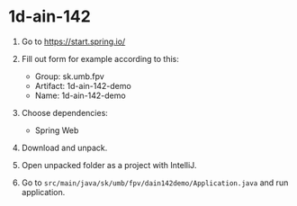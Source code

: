 # 1d-ain-142

1. Go to https://start.spring.io/

2. Fill out form for example according to this:
    - Group: sk.umb.fpv
    - Artifact: 1d-ain-142-demo
    - Name: 1d-ain-142-demo

3. Choose dependencies:
    - Spring Web

4. Download and unpack.

5. Open unpacked folder as a project with IntelliJ.

6. Go to ``src/main/java/sk/umb/fpv/dain142demo/Application.java`` and run application.
   